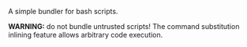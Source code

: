A simple bundler for bash scripts.

**WARNING:** do not bundle untrusted scripts! The command substitution inlining feature allows arbitrary code execution.
